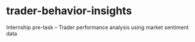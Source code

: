 # trader-behavior-insights
Internship pre-task – Trader performance analysis using market sentiment data
